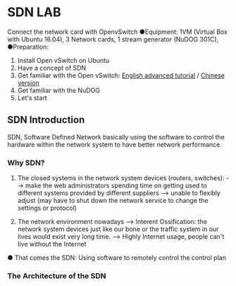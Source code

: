 # SDN LAB
Connect the network card with OpenvSwitch
●Equipment: 1VM (Virtual Box with Ubuntu 16.04), 3 Network cards, 1 stream generator (NuDOG 301C), 
●Preparation:
 1. Install Open vSwitch on Ubuntu
 2. Have a concept of SDN
 3. Get familiar with the Open vSwitch: [English advanced tutorial](https://github.com/openvswitch/ovs/blob/master/Documentation/tutorials/ovs-advanced.rst)  /  [Chinese version](https://github.com/OSE-Lab/Learning-SDN/tree/master/Switch/OpenvSwitch/Walkthrough)
 4. Get familiar with the NuDOG
 5. Let's start

## SDN Introduction
SDN, Software Defined Network
basically using the software to control the hardware within the network system to have better network performance.

### Why SDN?
1. The closed systems in the network system devices (routers, switches):
   --> make the web administrators spending time on getting used to different systems provided by different suppliers
   --> unable to flexibly adjust (may have to shut down the network service to change the settings or protocol)

2. The network environment nowadays
   --> Interent Ossification: the network system devices just like our bone or the traffic system in our lives would exist very long time.
   --> Highly Internet usage, people can't live without the Internet
   
● That comes the SDN:
  Using software to remotely control the control plan
    
 ### The Architecture of the SDN
